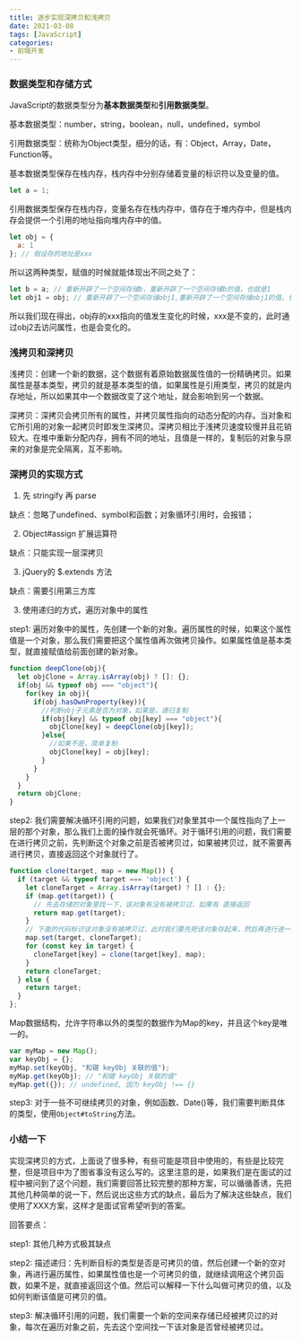 ```yaml
---
title: 逐步实现深拷贝和浅拷贝
date: 2021-03-08
tags: [JavaScript]
categories: 
- 前端开发
---
```


### 数据类型和存储方式

JavaScript的数据类型分为**基本数据类型**和**引用数据类型**。

基本数据类型：number，string，boolean，null，undefined，symbol

引用数据类型：统称为Object类型，细分的话，有：Object，Array，Date，Function等。

基本数据类型保存在栈内存，栈内存中分别存储着变量的标识符以及变量的值。

```js
let a = 1; 
```

引用数据类型保存在栈内存，变量名存在栈内存中，值存在于堆内存中，但是栈内存会提供一个引用的地址指向堆内存中的值。

```js
let obj = {
  a: 1
}; // 假设存的地址是xxx
```

所以这两种类型，赋值的时候就能体现出不同之处了：

```js
let b = a; // 重新开辟了一个空间存储b，重新开辟了一个空间存储b的值，也就是1
let obj1 = obj; // 重新开辟了一个空间存储obj1,重新开辟了一个空间存储obj1的值，也就是xxx(上面的假设)
```

所以我们现在得出，obj存的xxx指向的值发生变化的时候，xxx是不变的，此时通过obj2去访问属性，也是会变化的。

### 浅拷贝和深拷贝

浅拷贝：创建一个新的数据，这个数据有着原始数据属性值的一份精确拷贝。如果属性是基本类型，拷贝的就是基本类型的值，如果属性是引用类型，拷贝的就是内存地址，所以如果其中一个数据改变了这个地址，就会影响到另一个数据。

深拷贝：深拷贝会拷贝所有的属性，并拷贝属性指向的动态分配的内存。当对象和它所引用的对象一起拷贝时即发生深拷贝。深拷贝相比于浅拷贝速度较慢并且花销较大。在堆中重新分配内存，拥有不同的地址，且值是一样的，复制后的对象与原来的对象是完全隔离，互不影响。

### 深拷贝的实现方式

1. 先 stringify 再 parse

缺点：忽略了undefined、symbol和函数；对象循环引用时，会报错；

2. Object#assign 扩展运算符

缺点：只能实现一层深拷贝

3. jQuery的 $.extends 方法

缺点：需要引用第三方库

3. 使用递归的方式，遍历对象中的属性

step1: 遍历对象中的属性，先创建一个新的对象。遍历属性的时候，如果这个属性值是一个对象，那么我们需要把这个属性值再次做拷贝操作。如果属性值是基本类型，就直接赋值给前面创建的新对象。

```js
function deepClone(obj){
  let objClone = Array.isArray(obj) ? []: {};
  if(obj && typeof obj === "object"){
    for(key in obj){
      if(obj.hasOwnProperty(key)){
        //判断obj子元素是否为对象，如果是，递归复制
        if(obj[key] && typeof obj[key] === "object"){
          objClone[key] = deepClone(obj[key]);
        }else{
          //如果不是，简单复制
          objClone[key] = obj[key];
        }
      }
    }
  }
  return objClone;
}
``` 

step2: 我们需要解决循环引用的问题，如果我们对象里其中一个属性指向了上一层的那个对象，那么我们上面的操作就会死循环。对于循环引用的问题，我们需要在进行拷贝之前，先判断这个对象之前是否被拷贝过，如果被拷贝过，就不需要再进行拷贝，直接返回这个对象就行了。

```js
function clone(target, map = new Map()) {
  if (target && typeof target === 'object') {
    let cloneTarget = Array.isArray(target) ? [] : {};
    if (map.get(target)) {
      // 先去存储的对象里找一下，该对象有没有被拷贝过，如果有 直接返回
      return map.get(target);
    }
    // 下面的代码标识该对象没有被拷贝过，此时我们要先把该对象存起来，然后再进行进一步的拷贝操作
    map.set(target, cloneTarget);
    for (const key in target) {
      cloneTarget[key] = clone(target[key], map);
    }
    return cloneTarget;
  } else {
    return target;
  }
};
```

Map数据结构，允许字符串以外的类型的数据作为Map的key，并且这个key是唯一的。

```js
var myMap = new Map();
var keyObj = {};
myMap.set(keyObj, "和键 keyObj 关联的值");
myMap.get(keyObj); // "和键 keyObj 关联的值"
myMap.get({}); // undefined, 因为 keyObj !== {}
```

step3: 对于一些不可继续拷贝的对象，例如函数、Date()等，我们需要判断具体的类型，使用`Object#toString`方法。

### 小结一下

实现深拷贝的方式，上面说了很多种，有些可能是项目中使用的，有些是比较完整，但是项目中为了图省事没有这么写的。这里注意的是，如果我们是在面试的过程中被问到了这个问题，我们需要回答比较完整的那种方案，可以循循善诱，先把其他几种简单的说一下，然后说出这些方式的缺点，最后为了解决这些缺点，我们使用了XXX方案，这样才是面试官希望听到的答案。

回答要点：

step1: 其他几种方式极其缺点

step2: 描述递归：先判断目标的类型是否是可拷贝的值，然后创建一个新的空对象，再进行遍历属性，如果属性值也是一个可拷贝的值，就继续调用这个拷贝函数，如果不是，就直接返回这个值。然后可以解释一下什么叫做可拷贝的值，以及如何判断该值是可拷贝的值。

step3: 解决循环引用的问题，我们需要一个新的空间来存储已经被拷贝过的对象，每次在遍历对象之前，先去这个空间找一下该对象是否曾经被拷贝过。

